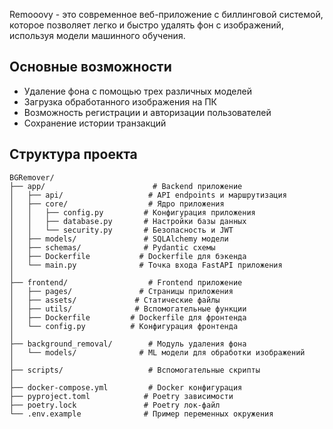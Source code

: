 Remooovy - это современное веб-приложение с биллинговой системой, которое позволяет легко и быстро удалять фон с изображений, используя модели машинного обучения.

## Основные возможности

- Удаление фона с помощью трех различных моделей
- Загрузка обработанного изображения на ПК
- Возможность регистрации и авторизации пользователей
- Сохранение истории транзакций

## Структура проекта

```
BGRemover/
├── app/                        # Backend приложение
│   ├── api/                   # API endpoints и маршрутизация
│   ├── core/                  # Ядро приложения
│   │   ├── config.py         # Конфигурация приложения
│   │   ├── database.py       # Настройки базы данных
│   │   └── security.py       # Безопасность и JWT
│   ├── models/               # SQLAlchemy модели
│   ├── schemas/              # Pydantic схемы
│   ├── Dockerfile           # Dockerfile для бэкенда
│   └── main.py              # Точка входа FastAPI приложения
│
├── frontend/                  # Frontend приложение
│   ├── pages/               # Страницы приложения
│   ├── assets/             # Статические файлы
│   ├── utils/              # Вспомогательные функции
│   ├── Dockerfile         # Dockerfile для фронтенда
│   └── config.py          # Конфигурация фронтенда
│
├── background_removal/        # Модуль удаления фона
│   └── models/              # ML модели для обработки изображений
│
├── scripts/                   # Вспомогательные скрипты
│
├── docker-compose.yml         # Docker конфигурация
├── pyproject.toml            # Poetry зависимости
├── poetry.lock               # Poetry лок-файл
└── .env.example              # Пример переменных окружения
```

